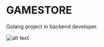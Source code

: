 # GAMESTORE
Golang project in backend developer.

![alt text](https://github.com/rubutar/pc-shop-final-project/blob/main/Picture1.png?raw=true)

